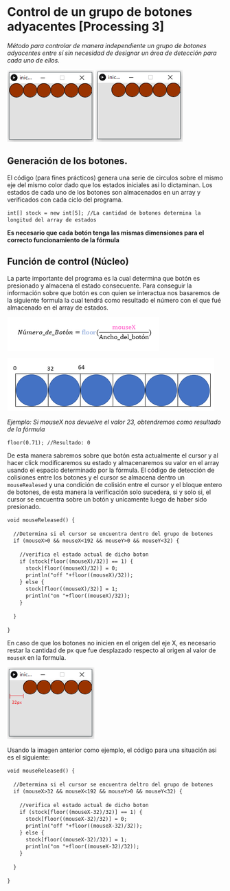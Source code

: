 # Control de un grupo de botones adyacentes [Processing 3]
_Método para controlar de manera independiente un grupo de botones adyacentes entre sí sin necesidad de designar un área de detección para cada uno de ellos._

![Grupo de botones alineados al origen en X](https://raw.githubusercontent.com/BakuKurae/Grupo_adyacente_botones/master/preview/inicio_origen.PNG "Grupo de botones alineados al origen en X")
![Grupo de botones desfasados](https://raw.githubusercontent.com/BakuKurae/Grupo_adyacente_botones/master/preview/inicio_desfase.PNG "Grupo de botones desfasados")


## Generación de los botones.

El código (para fines prácticos) genera una serie de circulos sobre el mismo eje del mismo color dado que los estados iniciales asi lo dictaminan. Los estados de cada uno de los botones son almacenados en un array y verificados con cada ciclo del programa.

```Processing
int[] stock = new int[5]; //La cantidad de botones determina la longitud del array de estados
```
**Es necesario que cada botón tenga las mismas dimensiones para el correcto funcionamiento de la fórmula**

## Función de control (Núcleo)

La parte importante del programa es la cual determina que botón es presionado y almacena el estado consecuente. Para conseguir la información sobre que botón es con quien se interactua nos basaremos de la siguiente formula la cual tendrá como resultado el número con el que fué almacenado en el array de estados.

![Formula](https://raw.githubusercontent.com/BakuKurae/Grupo_adyacente_botones/master/preview/Formula.PNG)

![Grupo de botones](https://raw.githubusercontent.com/BakuKurae/Grupo_adyacente_botones/master/preview/grafico_botones.PNG)

_Ejemplo: Si mouseX nos devuelve el valor 23, obtendremos como resultado de la fórmula_

```Processing
floor(0.71); //Resultado: 0
```
De esta manera sabremos sobre que botón esta actualmente el cursor y al hacer click modificaremos su estado y almacenaremos su valor  en el array usando el espacio determinado por la fórmula. 
El código de detección de colisiones entre los botones y el cursor se almacena dentro un `mouseRealesed` y una condición de colisión entre el cursor y el bloque entero de botones, de esta manera la verificación solo sucedera, si y solo si, el cursor se encuentra sobre un botón y unicamente luego de haber sido presionado.

```Processing
void mouseReleased() {
  
  //Determina si el cursor se encuentra dentro del grupo de botones
  if (mouseX>0 && mouseX<192 && mouseY>0 && mouseY<32) {
    
    //verifica el estado actual de dicho boton
    if (stock[floor((mouseX)/32)] == 1) { 
      stock[floor((mouseX)/32)] = 0;
      println("off "+floor((mouseX)/32));
    } else {
      stock[floor((mouseX)/32)] = 1;
      println("on "+floor((mouseX)/32));
    }
    
  }
  
}
```
En caso de que los botones no inicien en el origen del eje X, es necesario restar la cantidad de px que fue desplazado respecto al origen al valor de `mouseX` en la formula.

![Grupo de botones alineados al origen en X](https://raw.githubusercontent.com/BakuKurae/Grupo_adyacente_botones/master/preview/px_desfase.png)

Usando la imagen anterior como ejemplo, el código para una situación asi es el siguiente:

```Processing
void mouseReleased() {
  
  //Determina si el cursor se encuentra deltro del grupo de botones
  if (mouseX>32 && mouseX<192 && mouseY>0 && mouseY<32) {
    
    //verifica el estado actual de dicho boton
    if (stock[floor((mouseX-32)/32)] == 1) { 
      stock[floor((mouseX-32)/32)] = 0;
      println("off "+floor((mouseX-32)/32));
    } else {
      stock[floor((mouseX-32)/32)] = 1;
      println("on "+floor((mouseX-32)/32));
    }
    
  }
  
}
```

